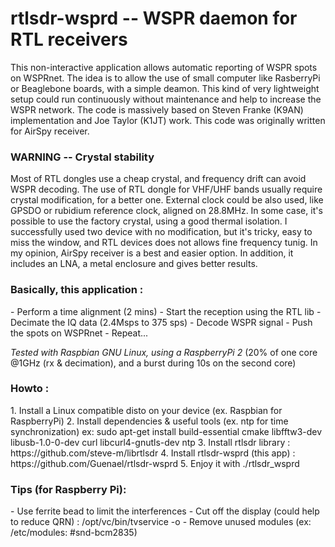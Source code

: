 # rtlsdr-wsprd -- WSPR daemon for RTL receivers

This non-interactive application allows automatic reporting of WSPR spots on WSPRnet. The idea is to allow the use of small computer like RasberryPi or Beaglebone boards, with a simple deamon. This kind of very lightweight setup could run continuously without maintenance and help to increase the WSPR network. The code is massively based on Steven Franke (K9AN) implementation and Joe Taylor (K1JT) work. This code was originally written for AirSpy receiver.

<h3>WARNING -- Crystal stability</h3>
Most of RTL dongles use a cheap crystal, and frequency drift can avoid WSPR decoding. The use of RTL dongle for VHF/UHF bands usually require crystal modification, for a better one. External clock could be also used, like GPSDO or rubidium reference clock, aligned on 28.8MHz. In some case, it's possible to use the factory crystal, using a good thermal isolation. I successfully used two device with no modification, but it's tricky, easy to miss the window, and RTL devices does not allows fine frequency tunig. In my opinion, AirSpy receiver is a best and easier option. In addition, it includes an LNA, a metal enclosure and gives better results.

<h3>Basically, this application :</h3>
- Perform a time alignment (2 mins)
- Start the reception using the RTL lib
- Decimate the IQ data (2.4Msps to 375 sps)
- Decode WSPR signal
- Push the spots on WSPRnet
- Repeat...

*Tested with Raspbian GNU Linux, using a RaspberryPi 2*
(20% of one core @1GHz (rx & decimation), and a burst during 10s on the second core)

<h3>Howto :</h3>
1. Install a Linux compatible disto on your device (ex. Raspbian for RaspberryPi)
2. Install dependencies & useful tools (ex. ntp for time synchronization)
   ex: sudo apt-get install build-essential cmake libfftw3-dev libusb-1.0-0-dev curl libcurl4-gnutls-dev ntp 
3. Install rtlsdr library : https://github.com/steve-m/librtlsdr
4. Install rtlsdr-wsprd (this app) : https://github.com/Guenael/rtlsdr-wsprd
5. Enjoy it with ./rtlsdr_wsprd <your options>

<h3>Tips (for Raspberry Pi):</h3>
- Use ferrite bead to limit the interferences
- Cut off the display (could help to reduce QRN) : /opt/vc/bin/tvservice -o 
- Remove unused modules (ex: /etc/modules: #snd-bcm2835)
